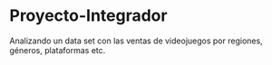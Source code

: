 # Proyecto-Integrador
Analizando un data set con las ventas de videojuegos por regiones, géneros, plataformas etc. 
